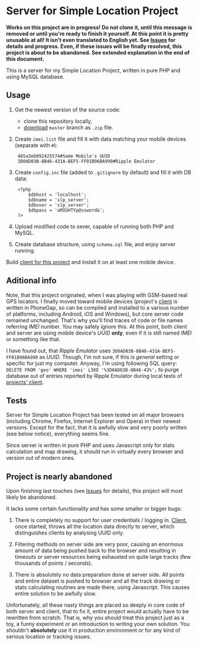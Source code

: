 # Server for Simple Location Project

**Works on this project are in progress! Do not clone it, until this message is removed or until you're ready to finish it yourself. At this point it is pretty unusable at all! It isn't even translated to English yet. See [Issues](https://github.com/slproject/server/issues) for details and progress. Even, if these issues will be finally resolved, this project is about to be abandoned. See extended explanation in the end of this document.**

This is a server for my Simple Location Project, written in pure PHP and using MySQL database.

## Usage

1. Get the newest version of the source code:
 
    - clone this repository locally,
    - [download](https://github.com/slproject/server/archive/master.zip) `master` branch as `.zip` file.

2. Create `imei.list` file and fill it with data matching your mobile devices (separate with `#`):

        465a3eb892425574#Some Mobile's UUID
        3D0AD03B-8B46-431A-BEF5-FF01B96BA990#Ripple Emulator

3. Create `config.inc` file (added to `.gitignore` by default) and fill it with DB data:
 
        <?php 
            $dbhost = 'localhost';
            $dbname = 'slp_server';
            $dbuser = 'slp_server';
            $dbpass = 'aMIGHTYp@ssword&';
        ?>

4. Upload modified code to sever, capable of running both PHP and MySQL.
5. Create database structure, using `schema.sql` file, and enjoy server running.

Build [client for this project](https://github.com/slproject/client) and install it on at least one mobile device.

## Aditional info

Note, that this project originated, when I was playing with GSM-based real GPS locators. I finally moved toward mobile devices (project's [client](https://github.com/slproject/client) is written in PhoneGap, so can be compiled and installed to a various number of platforms, including Android, iOS and Windows), but core server code remained unchanged. That's why you'll find traces of code or file names referring _IMEI_ number. You may safely ignore this. At this point, both client and server are using mobile device's _UUID_ **only**, even if it is still named _IMEI_ or something like that.

I have found out, that _Ripple Emulator_ uses `3D0AD03B-8B46-431A-BEF5-FF01B96BA990` as _UUID_. Though, I'm not sure, if this is _general_ setting or specific for just my computer. Anyway, I'm using following SQL query: `DELETE FROM 'geo' WHERE 'imei' LIKE '%3D0AD03B-8B46-43%';` to purge database out of entries reported by Ripple Emulator during local tests of [projects' client](https://github.com/slproject/client).

## Tests

Server for Simple Location Project has been tested on all major browsers (including Chrome, Firefox, Internet Explorer and Opera) in their newest versions. Except for the fact, that it is awfully slow and very poorly written (see below notice), everything seems fine.

Since server is written in pure PHP and uses Javascript only for stats calculation and map drawing, it should run in virtually every browser and version out of modern ones.

## Project is nearly abandoned

Upon finishing last touches (see [Issues](https://github.com/slproject/server/issues) for details), this project will most likely be abandoned.

It lacks some certain functionality and has some smaller or bigger bugs:

1. There is completely no support for user credentials / logging in. [Client](https://github.com/slproject/client), once started, throws all the location data directly to server, which distinguishes clients by analysing UUID only.

2. Filtering methods on server side are very poor, causing an enormous amount of data being pushed back to the browser and resulting in timeouts or server resources being exhausted on quite large tracks (few thousands of points / seconds).

3. There is absolutely no data preparation done at server side. All points and entire dataset is pushed to browser and all the track drawing or stats calculating routines are made there, using Javascript. This causes entire solution to be awfully slow.

Unfortunately, all these nasty things are placed so deeply in core code of both server and client, that to fix it, entire project would actually have to be rewritten from scratch. That is, why you should treat this project just as a toy, a funny experiment or an introduction to writing your own solution. You shouldn't **absolutely** use it in production environment or for any kind of serious location or tracking issues.
